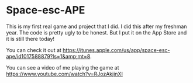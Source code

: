 # Space-esc-APE
This is my first real game and project that I did. I did this after my freshman year. The code is pretty ugly to be honest. But I put it on the App Store and it is still there today! 

You can check it out at https://itunes.apple.com/us/app/space-esc-ape/id1017588879?ls=1&amp;mt=8. 

You can see a video of me playing the game at https://www.youtube.com/watch?v=RJozAkjinXI
